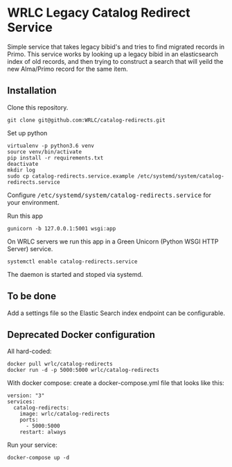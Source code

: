 # WRLC Legacy Catalog Redirect Service
Simple service that takes legacy bibid's and tries to find migrated records in Primo. This service works by looking up a legacy bibid in an elasticsearch index of old records, and then trying to construct a search that will yeild the new Alma/Primo record for the same item.

## Installation
Clone this repository.
```
git clone git@github.com:WRLC/catalog-redirects.git
```

Set up python
```
virtualenv -p python3.6 venv
source venv/bin/activate
pip install -r requirements.txt
deactivate
mkdir log
sudo cp catalog-redirects.service.example /etc/systemd/system/catalog-redirects.service
```
Configure <tt>/etc/systemd/system/catalog-redirects.service</tt> for your environment.

Run this app
```
gunicorn -b 127.0.0.1:5001 wsgi:app
```
On WRLC servers we run this app in a Green Unicorn (Python WSGI HTTP Server) service.
```
systemctl enable catalog-redirects.service
```
The daemon is started and stoped via systemd.

## To be done
Add a settings file so the Elastic Search index endpoint can be configurable.

## Deprecated Docker configuration
All hard-coded:
```
docker pull wrlc/catalog-redirects
docker run -d -p 5000:5000 wrlc/catalog-redirects
```
With docker compose:
create a docker-compose.yml file that looks like this:
```
version: "3"
services:
  catalog-redirects:
    image: wrlc/catalog-redirects
    ports:
      - 5000:5000
    restart: always
```
Run your service:
```
docker-compose up -d
```
